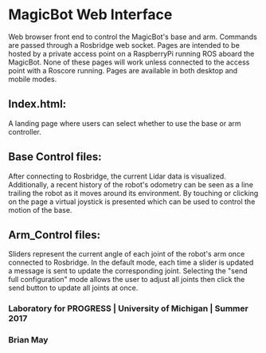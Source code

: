# MagicBot Web Interface
Web browser front end to control the MagicBot's base and arm. Commands are passed through a Rosbridge web socket. Pages are intended to be hosted by a private access point on a RaspberryPi running ROS aboard the MagicBot. None of these pages will work unless connected to the access point with a Roscore running. Pages are available in both desktop and mobile modes.

## Index.html: 
A landing page where users can select whether to use the base or arm controller.

## Base Control files:
After connecting to Rosbridge, the current Lidar data is visualized. Additionally, a recent history of the robot's odometry can be seen as a line trailing the robot as it moves around its environment. By touching or clicking on the page a virtual joystick is presented which can be used to control the motion of the base.

## Arm_Control files:
Sliders represent the current angle of each joint of the robot's arm once connected to Rosbridge. In the default mode, each time a slider is updated a message is sent to update the corresponding joint. Selecting the "send full configuration" mode allows the user to adjust all joints then click the send button to update all joints at once.

### Laboratory for PROGRESS | University of Michigan | Summer 2017
### Brian May
